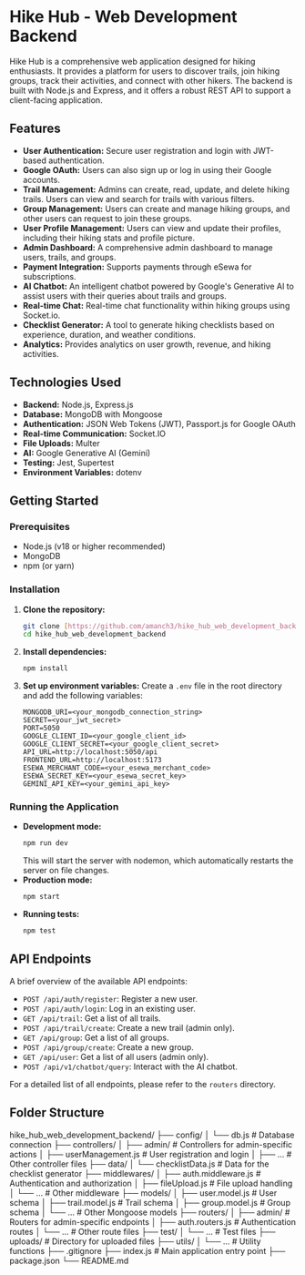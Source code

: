 # Hike Hub - Web Development Backend

Hike Hub is a comprehensive web application designed for hiking enthusiasts. It provides a platform for users to discover trails, join hiking groups, track their activities, and connect with other hikers. The backend is built with Node.js and Express, and it offers a robust REST API to support a client-facing application.

## Features

* **User Authentication:** Secure user registration and login with JWT-based authentication.
* **Google OAuth:** Users can also sign up or log in using their Google accounts.
* **Trail Management:** Admins can create, read, update, and delete hiking trails. Users can view and search for trails with various filters.
* **Group Management:** Users can create and manage hiking groups, and other users can request to join these groups.
* **User Profile Management:** Users can view and update their profiles, including their hiking stats and profile picture.
* **Admin Dashboard:** A comprehensive admin dashboard to manage users, trails, and groups.
* **Payment Integration:** Supports payments through eSewa for subscriptions.
* **AI Chatbot:** An intelligent chatbot powered by Google's Generative AI to assist users with their queries about trails and groups.
* **Real-time Chat:** Real-time chat functionality within hiking groups using Socket.io.
* **Checklist Generator:** A tool to generate hiking checklists based on experience, duration, and weather conditions.
* **Analytics:** Provides analytics on user growth, revenue, and hiking activities.

## Technologies Used

* **Backend:** Node.js, Express.js
* **Database:** MongoDB with Mongoose
* **Authentication:** JSON Web Tokens (JWT), Passport.js for Google OAuth
* **Real-time Communication:** Socket.IO
* **File Uploads:** Multer
* **AI:** Google Generative AI (Gemini)
* **Testing:** Jest, Supertest
* **Environment Variables:** dotenv

## Getting Started

### Prerequisites

* Node.js (v18 or higher recommended)
* MongoDB
* npm (or yarn)

### Installation

1.  **Clone the repository:**
    ```bash
    git clone [https://github.com/amanch3/hike_hub_web_development_backend.git](https://github.com/amanch3/hike_hub_web_development_backend.git)
    cd hike_hub_web_development_backend
    ```
2.  **Install dependencies:**
    ```bash
    npm install
    ```
3.  **Set up environment variables:**
    Create a `.env` file in the root directory and add the following variables:
    ```
    MONGODB_URI=<your_mongodb_connection_string>
    SECRET=<your_jwt_secret>
    PORT=5050
    GOOGLE_CLIENT_ID=<your_google_client_id>
    GOOGLE_CLIENT_SECRET=<your_google_client_secret>
    API_URL=http://localhost:5050/api
    FRONTEND_URL=http://localhost:5173
    ESEWA_MERCHANT_CODE=<your_esewa_merchant_code>
    ESEWA_SECRET_KEY=<your_esewa_secret_key>
    GEMINI_API_KEY=<your_gemini_api_key>
    ```

### Running the Application

* **Development mode:**
    ```bash
    npm run dev
    ```
    This will start the server with nodemon, which automatically restarts the server on file changes.
* **Production mode:**
    ```bash
    npm start
    ```
* **Running tests:**
    ```bash
    npm test
    ```

## API Endpoints

A brief overview of the available API endpoints:

* `POST /api/auth/register`: Register a new user.
* `POST /api/auth/login`: Log in an existing user.
* `GET /api/trail`: Get a list of all trails.
* `POST /api/trail/create`: Create a new trail (admin only).
* `GET /api/group`: Get a list of all groups.
* `POST /api/group/create`: Create a new group.
* `GET /api/user`: Get a list of all users (admin only).
* `POST /api/v1/chatbot/query`: Interact with the AI chatbot.

For a detailed list of all endpoints, please refer to the `routers` directory.

## Folder Structure
hike_hub_web_development_backend/
├── config/
│   └── db.js               # Database connection
├── controllers/
│   ├── admin/              # Controllers for admin-specific actions
│   ├── userManagement.js   # User registration and login
│   ├── ...                 # Other controller files
├── data/
│   └── checklistData.js    # Data for the checklist generator
├── middlewares/
│   ├── auth.middleware.js  # Authentication and authorization
│   ├── fileUpload.js       # File upload handling
│   └── ...                 # Other middleware
├── models/
│   ├── user.model.js       # User schema
│   ├── trail.model.js      # Trail schema
│   ├── group.model.js      # Group schema
│   └── ...                 # Other Mongoose models
├── routers/
│   ├── admin/              # Routers for admin-specific endpoints
│   ├── auth.routers.js     # Authentication routes
│   └── ...                 # Other route files
├── test/
│   └── ...                 # Test files
├── uploads/                # Directory for uploaded files
├── utils/
│   └── ...                 # Utility functions
├── .gitignore
├── index.js                # Main application entry point
├── package.json
└── README.md
